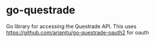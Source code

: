 # go-questrade
Go library for accessing the Questrade API. This uses https://github.com/arianitu/go-questrade-oauth2 for oauth
